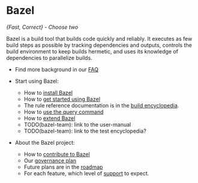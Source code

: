 # Bazel

*{Fast, Correct} - Choose two*

Bazel is a build tool that builds code quickly and reliably.
It executes as few build steps as possible by tracking dependencies and outputs,
controls the build environment to keep builds hermetic, and uses its
knowledge of dependencies to parallelize builds.

* Find more background in our [FAQ](docs/FAQ.md)

* Start using Bazel:

  * How to [install Bazel](docs/install.md)
  * How to [get started using Bazel](docs/getting-started.md)
  * The rule reference documentation is in the [build encyclopedia](docs/build-encyclopedia.html).
  * How to [use the query command](docs/bazel-query.html)
  * How to [extend Bazel](docs/skylark/index.md)
  * TODO(bazel-team): link to the user-manual
  * TODO(bazel-team): link to the test encyclopedia?

* About the Bazel project:

  * How to [contribute to Bazel](docs/contributing.md)
  * Our [governance plan](docs/governance.md)
  * Future plans are in the [roadmap](docs/roadmap.md)
  * For each feature, which level of [support](docs/support.md) to expect.
